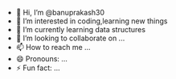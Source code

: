 - 👋 Hi, I’m @banuprakash30
- 👀 I’m interested in coding,learning new things
- 🌱 I’m currently learning data structures
- 💞️ I’m looking to collaborate on ...
- 📫 How to reach me ...
- 😄 Pronouns: ...
- ⚡ Fun fact: ...

<!---
banuprakash30/banuprakash30 is a ✨ special ✨ repository because its `README.md` (this file) appears on your GitHub profile.
You can click the Preview link to take a look at your changes.
--->
